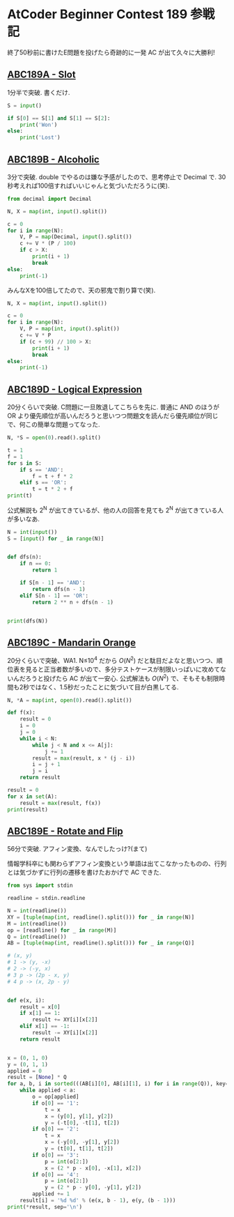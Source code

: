 # AtCoder Beginner Contest 189 参戦記

終了50秒前に書けたE問題を投げたら奇跡的に一発 AC が出て久々に大勝利!

## [ABC189A - Slot](https://atcoder.jp/contests/abc189/tasks/abc189_a)

1分半で突破. 書くだけ.

```python
S = input()

if S[0] == S[1] and S[1] == S[2]:
    print('Won')
else:
    print('Lost')
```

## [ABC189B - Alcoholic](https://atcoder.jp/contests/abc189/tasks/abc189_b)

3分で突破. double でやるのは嫌な予感がしたので、思考停止で Decimal で. 30秒考えれば100倍すればいいじゃんと気づいただろうに(笑).

```python
from decimal import Decimal

N, X = map(int, input().split())

c = 0
for i in range(N):
    V, P = map(Decimal, input().split())
    c += V * (P / 100)
    if c > X:
        print(i + 1)
        break
else:
    print(-1)
```

みんなXを100倍してたので、天の邪鬼で割り算で(笑).

```python
N, X = map(int, input().split())

c = 0
for i in range(N):
    V, P = map(int, input().split())
    c += V * P
    if (c + 99) // 100 > X:
        print(i + 1)
        break
else:
    print(-1)
```

## [ABC189D - Logical Expression](https://atcoder.jp/contests/abc189/tasks/abc189_d)

20分くらいで突破. C問題に一旦敗退してこちらを先に. 普通に AND のほうが OR より優先順位が高いんだろうと思いつつ問題文を読んだら優先順位が同じで、何この簡単な問題ってなった.

```python
N, *S = open(0).read().split()

t = 1
f = 1
for s in S:
    if s == 'AND':
        f = t + f * 2
    elif s == 'OR':
        t = t * 2 + f
print(t)
```

公式解説も 2<sup>N</sup> が出てきているが、他の人の回答を見ても 2<sup>N</sup> が出てきている人が多いなあ.

```python
N = int(input())
S = [input() for _ in range(N)]


def dfs(n):
    if n == 0:
        return 1

    if S[n - 1] == 'AND':
        return dfs(n - 1)
    elif S[n - 1] == 'OR':
        return 2 ** n + dfs(n - 1)


print(dfs(N))
```

## [ABC189C - Mandarin Orange](https://atcoder.jp/contests/abc189/tasks/abc189_c)

20分くらいで突破、WA1. N≤10<sup>4</sup> だから *O*(*N*<sup>2</sup>) だと駄目だよなと思いつつ、順位表を見ると正当者数が多いので、多分テストケースが制限いっぱいに攻めてないんだろうと投げたら AC が出て一安心. 公式解法も *O*(*N*<sup>2</sup>) で、そもそも制限時間も2秒ではなく、1.5秒だったことに気づいて目が白黒してる.

```python
N, *A = map(int, open(0).read().split())

def f(x):
    result = 0
    i = 0
    j = 0
    while i < N:
        while j < N and x <= A[j]:
            j += 1
        result = max(result, x * (j - i))
        i = j + 1
        j = i
    return result

result = 0
for x in set(A):
    result = max(result, f(x))
print(result)
```

## [ABC189E - Rotate and Flip](https://atcoder.jp/contests/abc189/tasks/abc189_e)

56分で突破. アフィン変換、なんでしたっけ?(まて)

情報学科卒にも関わらずアフィン変換という単語は出てこなかったものの、行列とは気づかずに行列の遷移を書けたおかげで AC できた.

```python
from sys import stdin

readline = stdin.readline

N = int(readline())
XY = [tuple(map(int, readline().split())) for _ in range(N)]
M = int(readline())
op = [readline() for _ in range(M)]
Q = int(readline())
AB = [tuple(map(int, readline().split())) for _ in range(Q)]

# (x, y)
# 1 -> (y, -x)
# 2 -> (-y, x)
# 3 p -> (2p - x, y)
# 4 p -> (x, 2p - y)


def e(x, i):
    result = x[0]
    if x[1] == 1:
        result += XY[i][x[2]]
    elif x[1] == -1:
        result -= XY[i][x[2]]
    return result


x = (0, 1, 0)
y = (0, 1, 1)
applied = 0
result = [None] * Q
for a, b, i in sorted(((AB[i][0], AB[i][1], i) for i in range(Q)), key=lambda x: x[0]):
    while applied < a:
        o = op[applied]
        if o[0] == '1':
            t = x
            x = (y[0], y[1], y[2])
            y = (-t[0], -t[1], t[2])
        if o[0] == '2':
            t = x
            x = (-y[0], -y[1], y[2])
            y = (t[0], t[1], t[2])
        if o[0] == '3':
            p = int(o[2:])
            x = (2 * p - x[0], -x[1], x[2])
        if o[0] == '4':
            p = int(o[2:])
            y = (2 * p - y[0], -y[1], y[2])
        applied += 1
    result[i] = '%d %d' % (e(x, b - 1), e(y, (b - 1)))
print(*result, sep='\n')
```
